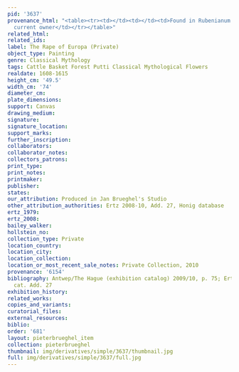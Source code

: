 ```yaml
---
pid: '3637'
provenance_html: "<table><tr><td></td><td></td><td>Found in Rubenianum according to
  current owner</td></tr></table>"
related_html: 
related_ids: 
label: The Rape of Europa (Private)
object_type: Painting
genre: Classical Mythology
tags: Cattle Basket Forest Putti Classical Mythological Flowers
realdate: 1608-1615
height_cm: '49.5'
width_cm: '74'
diameter_cm: 
plate_dimensions: 
support: Canvas
drawing_medium: 
signature: 
signature_location: 
support_marks: 
further_inscription: 
collaborators: 
collaborator_notes: 
collectors_patrons: 
print_type: 
print_notes: 
printmaker: 
publisher: 
states: 
our_attribution: Produced in Jan Brueghel's Studio
other_attribution_authorities: Ertz 2008-10, Add. 27, Honig database
ertz_1979: 
ertz_2008: 
bailey_walker: 
hollstein_no: 
collection_type: Private
location_country: 
location_city: 
location_collection: 
location_or_most_recent_sale_notes: Private Collection, 2010
provenance: '6154'
bibliography: Antwep/The Hague (exhibition catalog) 2009/10, p. 75; Ertz 2008-10,
  cat. Add. 27
exhibition_history: 
related_works: 
copies_and_variants: 
curatorial_files: 
external_resources: 
biblio: 
order: '681'
layout: pieterbrueghel_item
collection: pieterbrueghel
thumbnail: img/derivatives/simple/3637/thumbnail.jpg
full: img/derivatives/simple/3637/full.jpg
---
```

